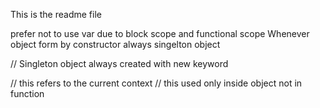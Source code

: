 This is the readme file

prefer not to use var due to block scope and functional scope
Whenever object form by constructor always singelton object

// Singleton object always created with new keyword

// this refers to the current context 
// this used only inside object not in function